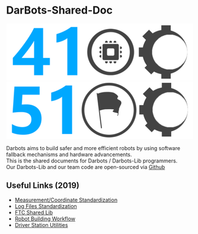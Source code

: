 # DarBots-Shared-Doc

![4100Logo](static/teamImage/4100Logo.png)
![5100Logo](static/teamImage/5100Logo.png)

Darbots aims to build safer and more efficient robots by using software fallback mechanisms and hardware advancements.   
This is the shared documents for Darbots / Darbots-Lib programmers.   
Our Darbots-Lib and our team code are open-sourced via [Github](https://github.com/DarlingtonProgramming/FTC-Darbots-SkyStone)   


## Useful Links (2019)

- [Measurement/Coordinate Standardization](standardization/Angles_And_Coordinates.md)
- [Log Files Standardization](standardization/Log_Files.md)
- [FTC Shared Lib](sharedlib)
- [Robot Building Workflow](workflow)
- [Driver Station Utilities](ds-utilities)